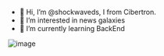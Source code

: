 - 👋 Hi, I’m @shockwaveds, I from Cibertron.
- 👀 I’m interested in news galaxies
- 🌱 I’m currently learning BackEnd


![image](https://github.com/shockwaveds/shockwaveds/assets/132587535/218c8cd4-e6ae-485a-bcc9-21c1c6e7149c)




<!---
shockwaveds/shockwaveds is a ✨ special ✨ repository because its `README.md` (this file) appears on your GitHub profile.
You can click the Preview link to take a look at your changes.
--->
